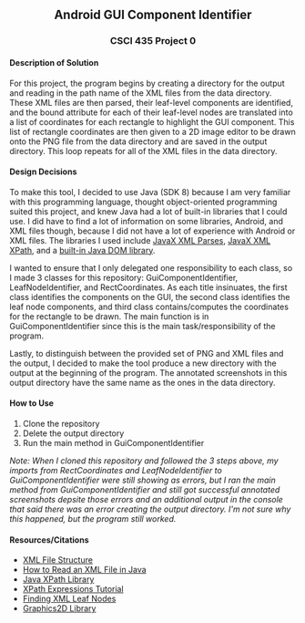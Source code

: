 <h2 style="text-align:center">Android GUI Component Identifier</h2>
<h3 style="text-align:center">CSCI 435 Project 0</h3>

<h4>Description of Solution</h4>

<p>For this project, the program begins by creating a directory for the output and reading in the path name of the XML files from the data directory. These XML files are then parsed, their leaf-level components are identified, and the bound attribute for each of their leaf-level nodes are translated into a list of coordinates for each rectangle to highlight the GUI component. This list of rectangle coordinates are then given to a 2D image editor to be drawn onto the PNG file from the data directory and are saved in the output directory. This loop repeats for all of the XML files in the data directory.</p>

<h4>Design Decisions</h4>

<p>To make this tool, I decided to use Java (SDK 8) because I am very familiar with this programming language, thought object-oriented programming suited this project, and knew Java had a lot of built-in libraries that I could use. I did have to find a lot of information on some libraries, Android, and XML files though, because I did not have a lot of experience with Android or XML files. The libraries I used include <a href="https://docs.oracle.com/javase/8/docs/api/index.html?javax/xml/parsers/package-summary.html">JavaX XML Parses</a>, <a href="https://docs.oracle.com/javase/7/docs/api/javax/xml/xpath/package-summary.html">JavaX XML XPath</a>, and a <a href="https://docs.oracle.com/javase/8/docs/api/index.html?org/w3c/dom/package-summary.html">built-in Java DOM library</a>.</p> 

<p>I wanted to ensure that I only delegated one responsibility to each class, so I made 3 classes for this repository: GuiComponentIdentifier, LeafNodeIdentifier, and RectCoordinates. As each title insinuates, the first class identifies the components on the GUI, the second class identifies the leaf node components, and third class contains/computes the coordinates for the rectangle to be drawn. The main function is in GuiComponentIdentifier since this is the main task/responsibility of the program.</p>

<p>Lastly, to distinguish between the provided set of PNG and XML files and the output, I decided to make the tool produce a new directory with the output at the beginning of the program. The annotated screenshots in this output directory have the same name as the ones in the data directory.</p>

<h4>How to Use</h4>

<ol>
<li>Clone the repository</li>
<li>Delete the output directory</li>
<li>Run the main method in GuiComponentIdentifier</li>
</ol>

<p><em>Note: When I cloned this repository and followed the 3 steps above, my imports from RectCoordinates and LeafNodeIdentifier to GuiComponentIdentifier were still showing as errors, but I ran the main method from GuiComponentIdentifier and still got successful annotated screenshots depsite those errors and an additional output in the console that said there was an error creating the output directory. I'm not sure why this happened, but the program still worked.</em></p>

<h4>Resources/Citations</h4>

<ul>
<li><a href="https://www.w3schools.com/xml/xml_tree.asp">XML File Structure</a></li>
<li><a href="https://mkyong.com/java/how-to-read-xml-file-in-java-dom-parser/">How to Read an XML File in Java</a></li>
<li><a href="https://www.baeldung.com/java-xpath">Java XPath Library</a></li>
<li><a href="https://howtodoinjava.com/java/xml/java-xpath-expression-examples/">XPath Expressions Tutorial</a></li>
<li><a href="https://stackoverflow.com/questions/20783506/get-leaf-nodes-xml-parsing-in-java">Finding XML Leaf Nodes</a></li>
<li><a href="https://docs.oracle.com/javase/6/docs/api/java/awt/Graphics2D.html">Graphics2D Library</a></li>
</ul>
